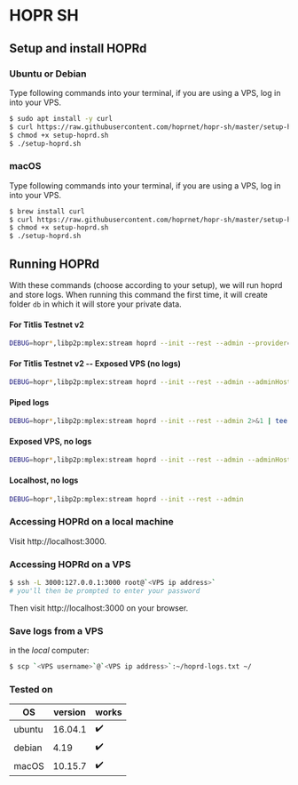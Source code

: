 # HOPR SH

## Setup and install HOPRd

### Ubuntu or Debian

Type following commands into your terminal, if you are using a VPS, log in into your VPS.

```bash
$ sudo apt install -y curl
$ curl https://raw.githubusercontent.com/hoprnet/hopr-sh/master/setup-hoprd.sh --output setup-hoprd.sh
$ chmod +x setup-hoprd.sh
$ ./setup-hoprd.sh
```

### macOS

Type following commands into your terminal, if you are using a VPS, log in into your VPS.

```bash
$ brew install curl
$ curl https://raw.githubusercontent.com/hoprnet/hopr-sh/master/setup-hoprd-macos.sh --output setup-hoprd.sh
$ chmod +x setup-hoprd.sh
$ ./setup-hoprd.sh
```

## Running HOPRd

With these commands (choose according to your setup), we will run hoprd and store logs. When running this command the first time, it will create folder `db` in which it will store your private data.

#### For Titlis Testnet v2
```bash
DEBUG=hopr*,libp2p:mplex:stream hoprd --init --rest --admin --provider="wss://ropsten.infura.io/ws/v3/21ceb5486c454b2cb8e6ec54d1432de1"
```
#### For Titlis Testnet v2 -- Exposed VPS (no logs)
```bash
DEBUG=hopr*,libp2p:mplex:stream hoprd --init --rest --admin --adminHost 0.0.0.0 --provider="wss://ropsten.infura.io/ws/v3/21ceb5486c454b2cb8e6ec54d1432de1"
```
#### Piped logs
```bash
DEBUG=hopr*,libp2p:mplex:stream hoprd --init --rest --admin 2>&1 | tee hoprd-logs.txt
```
#### Exposed VPS, no logs

```bash
DEBUG=hopr*,libp2p:mplex:stream hoprd --init --rest --admin --adminHost 0.0.0.0
```
#### Localhost, no logs

```bash
DEBUG=hopr*,libp2p:mplex:stream hoprd --init --rest --admin
```

### Accessing HOPRd on a local machine

Visit http://localhost:3000.

### Accessing HOPRd on a VPS

```bash
$ ssh -L 3000:127.0.0.1:3000 root@`<VPS ip address>`
# you'll then be prompted to enter your password
```

Then visit http://localhost:3000 on your browser.

### Save logs from a VPS

in the _local_ computer:

```bash
$ scp `<VPS username>`@`<VPS ip address>`:~/hoprd-logs.txt ~/
```

### Tested on

| OS     | version | works |
| ------ | ------- | ----- |
| ubuntu | 16.04.1 | ✔️    |
| debian | 4.19    | ✔️    |
| macOS  | 10.15.7 | ✔️    |
